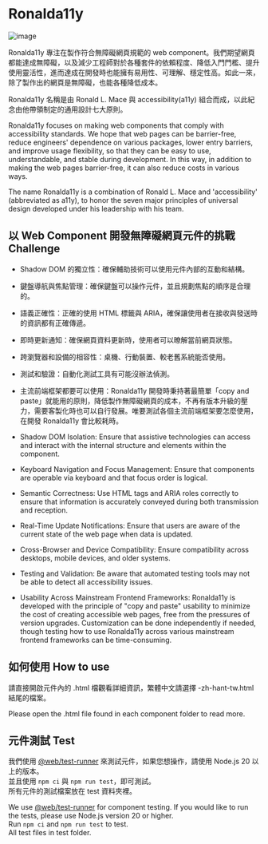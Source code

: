 # Ronalda11y
![image](https://badgen.net/badge/license/MIT/orange)

Ronalda11y 專注在製作符合無障礙網頁規範的 web component。我們期望網頁都能達成無障礙，以及減少工程師對於各種套件的依賴程度、降低入門門檻、提升使用靈活性，進而達成在開發時也能擁有易用性、可理解、穩定性高。如此一來，除了製作出的網頁是無障礙，也能各種降低成本。  

Ronalda11y 名稱是由 Ronald L. Mace 與 accessibility(a11y) 組合而成，以此紀念由他帶領制定的通用設計七大原則。  


Ronalda11y focuses on making web components that comply with accessibility standards. We hope that web pages can be barrier-free, reduce engineers' dependence on various packages, lower entry barriers, and improve usage flexibility, so that they can be easy to use, understandable, and stable during development. In this way, in addition to making the web pages barrier-free, it can also reduce costs in various ways.  

The name Ronalda11y is a combination of Ronald L. Mace and 'accessibility' (abbreviated as a11y), to honor the seven major principles of universal design developed under his leadership with his team.  


## 以 Web Component 開發無障礙網頁元件的挑戰 Challenge
- Shadow DOM 的獨立性：確保輔助技術可以使用元件內部的互動和結構。    
- 鍵盤導航與焦點管理：確保鍵盤可以操作元件，並且規劃焦點的順序是合理的。  
- 語義正確性：正確的使用 HTML 標籤與 ARIA，確保讓使用者在接收與發送時的資訊都有正確傳遞。  
- 即時更新通知：確保網頁資料更新時，使用者可以暸解當前網頁狀態。  
- 跨瀏覽器和設備的相容性：桌機、行動裝置、較老舊系統能否使用。  
- 測試和驗證：自動化測試工具有可能沒辦法偵測。  
- 主流前端框架都要可以使用：Ronalda11y 開發時秉持著最簡單「copy and paste」就能用的原則，降低製作無障礙網頁的成本，不再有版本升級的壓力，需要客製化時也可以自行發展。唯要測試各個主流前端框架要怎麼使用，在開發 Ronalda11y 會比較耗時。
  
- Shadow DOM Isolation: Ensure that assistive technologies can access and interact with the internal structure and elements within the component.  
- Keyboard Navigation and Focus Management: Ensure that components are operable via keyboard and that focus order is logical.  
- Semantic Correctness: Use HTML tags and ARIA roles correctly to ensure that information is accurately conveyed during both transmission and reception.  
- Real-Time Update Notifications: Ensure that users are aware of the current state of the web page when data is updated.  
- Cross-Browser and Device Compatibility: Ensure compatibility across desktops, mobile devices, and older systems.  
- Testing and Validation: Be aware that automated testing tools may not be able to detect all accessibility issues.  
- Usability Across Mainstream Frontend Frameworks: Ronalda11y is developed with the principle of "copy and paste" usability to minimize the cost of creating accessible web pages, free from the pressures of version upgrades. Customization can be done independently if needed, though testing how to use Ronalda11y across various mainstream frontend frameworks can be time-consuming.  


## 如何使用 How to use

請直接開啟元件內的 .html 檔觀看詳細資訊，繁體中文請選擇 -zh-hant-tw.html 結尾的檔案。  

Please open the .html file found in each component folder to read more.  


## 元件測試 Test

我們使用 [@web/test-runner](https://modern-web.dev/docs/test-runner/overview/) 來測試元件，如果您想操作，請使用 Node.js 20 以上的版本。  
並且使用 `npm ci` 與 `npm run test`，即可測試。  
所有元件的測試檔案放在 test 資料夾裡。  

We use [@web/test-runner](https://modern-web.dev/docs/test-runner/overview/) for component testing. If you would like to run the tests, please use Node.js version 20 or higher.  
Run `npm ci` and `npm run test` to test.  
All test files in test folder.

